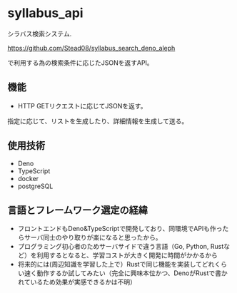 # syllabus_api
シラバス検索システム. 

https://github.com/Stead08/syllabus_search_deno_aleph

で利用する為の検索条件に応じたJSONを返すAPI。

## 機能
- HTTP GETリクエストに応じてJSONを返す。

指定に応じて、リストを生成したり、詳細情報を生成して送る。

## 使用技術
- Deno
- TypeScript
- docker
- postgreSQL

## 言語とフレームワーク選定の経緯
- フロントエンドもDeno&TypeScriptで開発しており、同環境でAPIも作ったらサーバ同士のやり取りが楽になると思ったから。
- プログラミング初心者のためサーバサイドで違う言語（Go, Python, Rustなど）を利用するとなると、学習コストが大きく開発に時間がかかるから
- 将来的には(周辺知識を学習した上で）Rustで同じ機能を実装してどれくらい速く動作するか試してみたい（完全に興味本位かつ、DenoがRustで書かれているため効果が実感できるかは不明）
